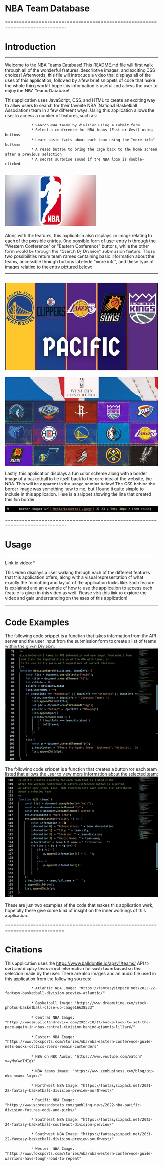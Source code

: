 # NBA Team Database #
============================================================================

# Introduction
----------------------------------------------------------------------------
 Welcome to the NBA Teams Database! This README.md file will first walk through all of the wonderful features, descriptive images, and exciting CSS choices! Afterwords, this file will introduce a video that displays all of the uses of this application, followed by a few brief snippets of code that make the whole thing work! I hope this information is useful and allows the user to enjoy the NBA Teams Database!
 
 This application uses JavaScript, CSS, and HTML to create an exciting way to allow users to search for their favorite NBA (National Basketball Association) team in a few different ways. Using this application allows the user to access a number of features, such as:
                
                * Search NBA teams by division using a submit form
                * Select a conference for NBA teams (East or West) using buttons
                * Learn basic facts about each team using the "more info" buttons
                * A reset button to bring the page back to the home screen after a previous selection
                * A secret surprise sound if the NBA logo is double-clicked

![Alt text](Media/NBA.jpeg "Double Click Here on the application!!")
----------------------------------------------------------------------------

 Along with the features, this application also displays an image relating to each of the possible entries. One possible form of user entry is through the "Western Conference" or "Eastern Conference" buttons, while the other form would be through the "Search By Division" submission feature. These two possibilities return team names containing basic information about the teams, accessible through buttons labelede "more info", and these type of images relating to the entry pictured below:

----------------------------------------------------------------------------
![Alt text](Media/PacificNBA.png "Pacific division related the submission of 'Pacific' into the submit form")
----------------------------------------------------------------------------
![Alt text](Media/WesternNBA.webp "Western conference image relating to the western conference button applied")

Lastly, this application displays a fun color scheme along with a border image of a basketball to tie itself back to the core idea of the website, the NBA. This will be apparent in the usage section below! The CSS behind the border image was something new to me, but I found it quite simple to include in this application. Here is a snippet showing the line that created this fun border:

![Alt text](Media/CSSscreenshot.png "CSS code to make a border using an image")

============================================================================
# Usage 
----------------------------------------------------------------------------
Link to video: 
                *

This video displays a user walking through each of the different features that this application offers, along with a visual representation of what exactly the formatting and layout of the application looks like. Each feature is explained and an example of how to use the application to access each feature is given in this video as well. Please visit this link to explore the video and gain understanding on the uses of this application!

----------------------------------------------------------------------------
# Code Examples

The following code snippet is a function that takes information from the API server and the user input from the submission form to create a list of teams within the given Division:
![Alt text](Media/divisionSearchFunction.png "division function snippet")

The following code snippet is a function that creates a button for each team listed that allows the user to view more information about the selected team:
![Alt text](Media/doItFunction.png "do it function snippet")

These are just two examples of the code that makes this application work, hopefully these give some kind of insight on the inner workings of this application.

===========================================================================
# Citations

This application uses the https://www.balldontlie.io/api/v1/teams/ API to sort and display the correct information for each team based on the selection made by the user. There are also images and an audio file used in this application from the following sources:

                * Atlantic NBA Image: "https://fantasysixpack.net/2021-22-fantasy-basketball-division-preview-atlantic/"

                * Basketball Image: "https://www.dreamstime.com/stock-photos-basketball-close-up-image16638533"

                * Central NBA Image: "https://wausaupilotandreview.com/2023/10/17/bucks-look-to-set-the-pace-again-in-nbas-central-division-behind-giannis-lillard/"

                * Eastern NBA Image: "https://www.foxsports.com/stories/nba/nba-eastern-conference-guide-nets-bucks-celtics-76ers-remain-contenders"

                * NBA on NBC Audio: "https://www.youtube.com/watch?v=yMyYwoTMIgY"

                * NBA teams image: "https://www.zenbusiness.com/blog/top-nba-teams-logos/"

                * Northwest NBA Image: "https://fantasysixpack.net/2021-22-fantasy-basketball-division-preview-northwest/"

                * Pacific NBA Image: "https://www.scoresandstats.com/gambling-news/2022-nba-pacific-division-futures-odds-and-picks/"

                * Southeast NBA Image: "https://fantasysixpack.net/2023-24-fantasy-basketball-southeast-division-preview/"

                * Southwest NBA Image: "https://fantasysixpack.net/2021-22-fantasy-basketball-division-preview-southwest/"

                * Western NBA Image: "https://www.foxsports.com/stories/nba/nba-western-conference-guide-warriors-have-tough-road-to-repeat"



